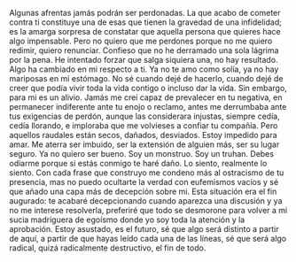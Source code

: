 
Algunas afrentas jamás podrán ser perdonadas. La que acabo de cometer contra ti constituye una de esas que tienen la gravedad de una infidelidad; es la amarga sorpresa de constatar que aquella persona que quieres hace algo impensable. Pero no quiero que me perdones porque no me quiero redimir, quiero renunciar. Confieso que no he derramado una sola lágrima por la pena. He intentado forzar que salga siquiera una, no hay resultado. Algo ha cambiado en mi respecto a ti. Ya no te amo como solía, ya no hay mariposas en mi estómago. No sé cuando dejé de hacerlo, cuando dejé de creer que podía vivir toda la vida contigo o incluso dar la vida. Sin embargo, para mi es un alivio. Jamás me creí capaz de prevalecer en tu negativa, en permanecer indiferente ante tu enojo o reclamo, antes me derrumbaba ante tus exigencias de perdón, aunque las considerara injustas, siempre cedía, cedía llorando, e imploraba que me volvieses a confiar tu compañía. Pero aquellos raudales están secos, dañados, desviados. Estoy impedido para amar. Me aterra ser imbuido, ser la extensión de alguien más, ser su lugar seguro. Ya no quiero ser bueno. Soy un monstruo. Soy un truhan. Debes odiarme porque si estás conmigo te haré daño. Lo siento, realmente lo siento. Con cada frase que construyo me condeno más al ostracismo de tu presencia, mas no puedo ocultarte la verdad con  eufemismos vacíos y sé que añado una capa más de decepción sobre mi.  Esta situación era el fin augurado: te acabaré decepcionando cuando aparezca una discusión y ya no me interese resolverla, preferiré que todo se desmorone para volver a mi sucia madriguera de egoísmo donde yo soy toda la atención y la aprobación. Estoy asustado, es el futuro, sé que algo será distinto a partir de aquí, a partir de que hayas leído cada una de las líneas, sé que será algo radical, quizá radicalmente destructivo, el fin de todo. 
